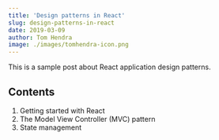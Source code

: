 ```yaml
---
title: 'Design patterns in React'
slug: design-patterns-in-react
date: 2019-03-09
author: Tom Hendra
image: ./images/tomhendra-icon.png
---
```


This is a sample post about React application design patterns.

## Contents

1. Getting started with React
2. The Model View Controller (MVC) pattern
3. State management
